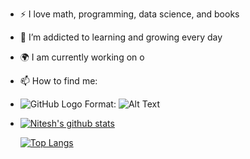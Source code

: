- :zap: I love math, programming, data science, and books
- 🌱 I’m addicted to learning and growing every day
- :earth_africa: I am currently working on o
- 📫 How to find me: 
- ![GitHub Logo](/images/logo.png)
Format: ![Alt Text](url)
- 
  [![Nitesh's github stats](https://github-readme-stats.vercel.app/api?username=niteshsinwar&count_private=true&show_icons=true&theme=radical&hide_rank=false)](https://github.com/niteshsinwar/github-readme-stats)
  
  [![Top Langs](https://github-readme-stats.vercel.app/api/top-langs/?username=niteshsinwar)](https://github.com/niteshsinwar/github-readme-stats)
